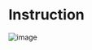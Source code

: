 # Instruction

![image](https://user-images.githubusercontent.com/58683035/171545180-e4cf473c-b670-42cc-820e-538afe09dca5.png)


